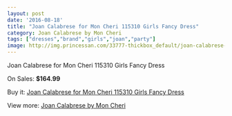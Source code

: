 ```yaml
---
layout: post
date: '2016-08-18'
title: "Joan Calabrese for Mon Cheri 115310 Girls Fancy Dress"
category: Joan Calabrese by Mon Cheri
tags: ["dresses","brand","girls","joan","party"]
image: http://img.princessan.com/33777-thickbox_default/joan-calabrese-for-mon-cheri-115310-girls-fancy-dress.jpg
---
```

Joan Calabrese for Mon Cheri 115310 Girls Fancy Dress

On Sales: **$164.99**
<a href="https://www.princessan.com/en/15740-joan-calabrese-for-mon-cheri-115310-girls-fancy-dress.html"><amp-img layout="responsive" width="600" height="600" src="//img.princessan.com/33777-thickbox_default/joan-calabrese-for-mon-cheri-115310-girls-fancy-dress.jpg" alt="Joan Calabrese for Mon Cheri 115310 Girls Fancy Dress 0" /></a>

Buy it: [Joan Calabrese for Mon Cheri 115310 Girls Fancy Dress](https://www.princessan.com/en/15740-joan-calabrese-for-mon-cheri-115310-girls-fancy-dress.html "Joan Calabrese for Mon Cheri 115310 Girls Fancy Dress")

View more: [Joan Calabrese by Mon Cheri](https://www.princessan.com/en/118- "Joan Calabrese by Mon Cheri")